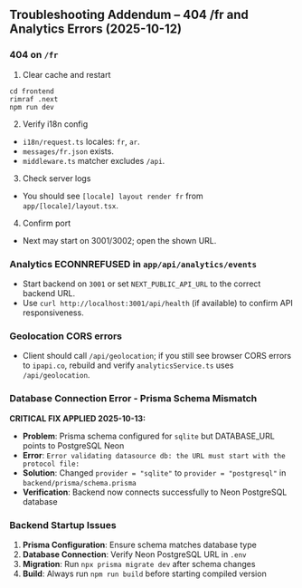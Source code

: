 ## Troubleshooting Addendum – 404 /fr and Analytics Errors (2025-10-12)

### 404 on `/fr`

1) Clear cache and restart
```
cd frontend
rimraf .next
npm run dev
```
2) Verify i18n config
- `i18n/request.ts` locales: `fr`, `ar`.
- `messages/fr.json` exists.
- `middleware.ts` matcher excludes `/api`.
3) Check server logs
- You should see `[locale] layout render fr` from `app/[locale]/layout.tsx`.
4) Confirm port
- Next may start on 3001/3002; open the shown URL.

### Analytics ECONNREFUSED in `app/api/analytics/events`

- Start backend on `3001` or set `NEXT_PUBLIC_API_URL` to the correct backend URL.
- Use `curl http://localhost:3001/api/health` (if available) to confirm API responsiveness.

### Geolocation CORS errors

- Client should call `/api/geolocation`; if you still see browser CORS errors to `ipapi.co`, rebuild and verify `analyticsService.ts` uses `/api/geolocation`.

### Database Connection Error - Prisma Schema Mismatch

**CRITICAL FIX APPLIED 2025-10-13:**
- **Problem**: Prisma schema configured for `sqlite` but DATABASE_URL points to PostgreSQL Neon
- **Error**: `Error validating datasource db: the URL must start with the protocol file:`
- **Solution**: Changed `provider = "sqlite"` to `provider = "postgresql"` in `backend/prisma/schema.prisma`
- **Verification**: Backend now connects successfully to Neon PostgreSQL database

### Backend Startup Issues

1. **Prisma Configuration**: Ensure schema matches database type
2. **Database Connection**: Verify Neon PostgreSQL URL in `.env`
3. **Migration**: Run `npx prisma migrate dev` after schema changes
4. **Build**: Always run `npm run build` before starting compiled version
